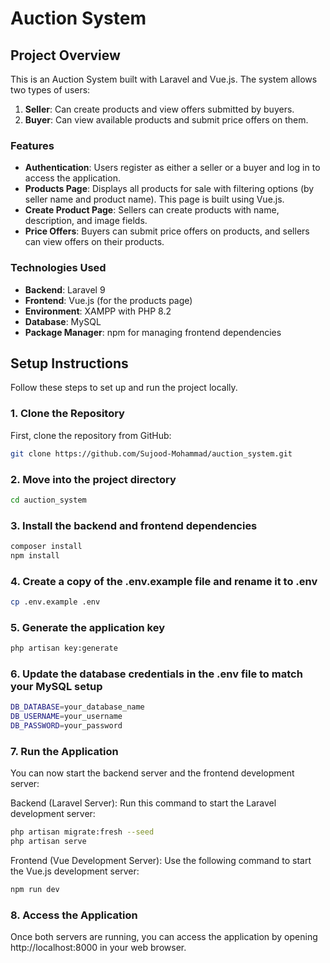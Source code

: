 # Auction System

## Project Overview

This is an Auction System built with Laravel and Vue.js. The system allows two types of users:
1. **Seller**: Can create products and view offers submitted by buyers.
2. **Buyer**: Can view available products and submit price offers on them.

### Features

- **Authentication**: Users register as either a seller or a buyer and log in to access the application.
- **Products Page**: Displays all products for sale with filtering options (by seller name and product name). This page is built using Vue.js.
- **Create Product Page**: Sellers can create products with name, description, and image fields.
- **Price Offers**: Buyers can submit price offers on products, and sellers can view offers on their products.

### Technologies Used
- **Backend**: Laravel 9
- **Frontend**: Vue.js (for the products page)
- **Environment**: XAMPP with PHP 8.2
- **Database**: MySQL
- **Package Manager**: npm for managing frontend dependencies

## Setup Instructions

Follow these steps to set up and run the project locally.

### 1. Clone the Repository

First, clone the repository from GitHub:
```bash
git clone https://github.com/Sujood-Mohammad/auction_system.git
```
### 2. Move into the project directory
```bash
cd auction_system
```
### 3. Install the backend and frontend dependencies
```bash
composer install
npm install
```
### 4. Create a copy of the .env.example file and rename it to .env
```bash
cp .env.example .env
```
### 5. Generate the application key
```bash
php artisan key:generate
```
### 6. Update the database credentials in the .env file to match your MySQL setup
```bash
DB_DATABASE=your_database_name
DB_USERNAME=your_username
DB_PASSWORD=your_password
```
### 7. Run the Application
You can now start the backend server and the frontend development server:

Backend (Laravel Server): Run this command to start the Laravel development server:
```bash
php artisan migrate:fresh --seed
php artisan serve
```
Frontend (Vue Development Server): Use the following command to start the Vue.js development server:
```bash
npm run dev
```
### 8. Access the Application
Once both servers are running, you can access the application by opening http://localhost:8000 in your web browser.

